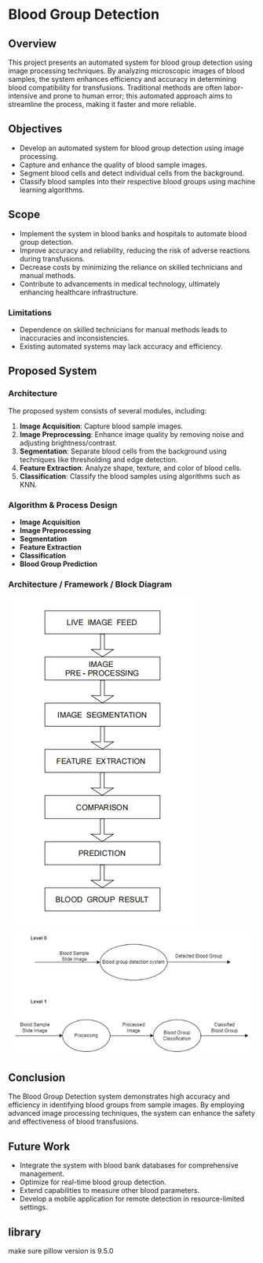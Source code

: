 # Blood Group Detection

## Overview
This project presents an automated system for blood group detection using image processing techniques. By analyzing microscopic images of blood samples, the system enhances efficiency and accuracy in determining blood compatibility for transfusions. Traditional methods are often labor-intensive and prone to human error; this automated approach aims to streamline the process, making it faster and more reliable.

## Objectives
- Develop an automated system for blood group detection using image processing.
- Capture and enhance the quality of blood sample images.
- Segment blood cells and detect individual cells from the background.
- Classify blood samples into their respective blood groups using machine learning algorithms.

## Scope
- Implement the system in blood banks and hospitals to automate blood group detection.
- Improve accuracy and reliability, reducing the risk of adverse reactions during transfusions.
- Decrease costs by minimizing the reliance on skilled technicians and manual methods.
- Contribute to advancements in medical technology, ultimately enhancing healthcare infrastructure.



### Limitations
- Dependence on skilled technicians for manual methods leads to inaccuracies and inconsistencies.
- Existing automated systems may lack accuracy and efficiency.

## Proposed System
### Architecture
The proposed system consists of several modules, including:
1. **Image Acquisition**: Capture blood sample images.
2. **Image Preprocessing**: Enhance image quality by removing noise and adjusting brightness/contrast.
3. **Segmentation**: Separate blood cells from the background using techniques like thresholding and edge detection.
4. **Feature Extraction**: Analyze shape, texture, and color of blood cells.
5. **Classification**: Classify the blood samples using algorithms such as KNN.

### Algorithm & Process Design
- **Image Acquisition**
- **Image Preprocessing**
- **Segmentation**
- **Feature Extraction**
- **Classification**
- **Blood Group Prediction**

### Architecture / Framework / Block Diagram

![alt text](https://github.com/HardikNickam/blood_group-detecton/blob/main/images/img1.jpg?raw=true)
![alt text](https://github.com/HardikNickam/blood_group-detecton/blob/main/images/img2.jpg?raw=true)


## Conclusion
The Blood Group Detection system demonstrates high accuracy and efficiency in identifying blood groups from sample images. By employing advanced image processing techniques, the system can enhance the safety and effectiveness of blood transfusions.

## Future Work
- Integrate the system with blood bank databases for comprehensive management.
- Optimize for real-time blood group detection.
- Extend capabilities to measure other blood parameters.
- Develop a mobile application for remote detection in resource-limited settings.

## library



make sure pillow version is 9.5.0
